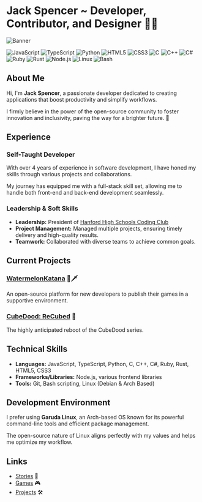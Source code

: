 # Jack Spencer ~ Developer, Contributor, and Designer 👨‍💻 

![Banner](https://github.com/colack/site/blob/main/frontend/img/banner.png)

![JavaScript](https://img.shields.io/badge/-JavaScript-F7DF1E?style=flat-square&logo=javascript&logoColor=black)
![TypeScript](https://img.shields.io/badge/-TypeScript-3178C6?style=flat-square&logo=typescript&logoColor=white)
![Python](https://img.shields.io/badge/-Python-3776AB?style=flat-square&logo=python&logoColor=white)
![HTML5](https://img.shields.io/badge/-HTML5-E34F26?style=flat-square&logo=html5&logoColor=white)
![CSS3](https://img.shields.io/badge/-CSS3-1572B6?style=flat-square&logo=css3&logoColor=white)
![C](https://img.shields.io/badge/-C-A8B9CC?style=flat-square&logo=c&logoColor=black)
![C++](https://img.shields.io/badge/-C++-00599C?style=flat-square&logo=cplusplus&logoColor=white)
![C#](https://img.shields.io/badge/-C%23-239120?style=flat-square&logo=csharp&logoColor=white)
![Ruby](https://img.shields.io/badge/-Ruby-CC342D?style=flat-square&logo=ruby&logoColor=white)
![Rust](https://img.shields.io/badge/-Rust-000000?style=flat-square&logo=rust&logoColor=white)
![Node.js](https://img.shields.io/badge/-Node.js-339933?style=flat-square&logo=nodedotjs&logoColor=white)
![Linux](https://img.shields.io/badge/-Linux-FCC624?style=flat-square&logo=linux&logoColor=black)
![Bash](https://img.shields.io/badge/-Bash-4EAA25?style=flat-square&logo=gnubash&logoColor=white)

## About Me 
Hi, I'm **Jack Spencer**, a passionate developer dedicated to creating applications that boost productivity and simplify workflows.  

I firmly believe in the power of the open-source community to foster innovation and inclusivity, paving the way for a brighter future. 🚀

## Experience 
### Self-Taught Developer 
With over 4 years of experience in software development, I have honed my skills through various projects and collaborations. 

My journey has equipped me with a full-stack skill set, allowing me to handle both front-end and back-end development seamlessly. 

### Leadership & Soft Skills 
- **Leadership:** President of [Hanford High Schools Coding Club](https://github.com/hhs-coding-club)
- **Project Management:** Managed multiple projects, ensuring timely delivery and high-quality results.
- **Teamwork:** Collaborated with diverse teams to achieve common goals.

## Current Projects
### [WatermelonKatana](https://github.com/dragonfiregames/watermelonkatana) 🍉🗡️ 
An open-source platform for new developers to publish their games in a supportive environment.

### [CubeDood: ReCubed](https://github.com/hhs-coding-club/recubed) 🎲
The highly anticipated reboot of the CubeDood series.

## Technical Skills
- **Languages:** JavaScript, TypeScript, Python, C, C++, C#, Ruby, Rust, HTML5, CSS3
- **Frameworks/Libraries:** Node.js, various frontend libraries 
- **Tools:** Git, Bash scripting, Linux (Debian & Arch Based) 

## Development Environment
I prefer using **Garuda Linux**, an Arch-based OS known for its powerful command-line tools and efficient package management. 

The open-source nature of Linux aligns perfectly with my values and helps me optimize my workflow.

## Links 
- [Stories](https://colack.github.io/site/stories) 📖
- [Games](https://colack.github.io/games) 🎮
- [Projects](https://colack.github.io/projects) 🛠️